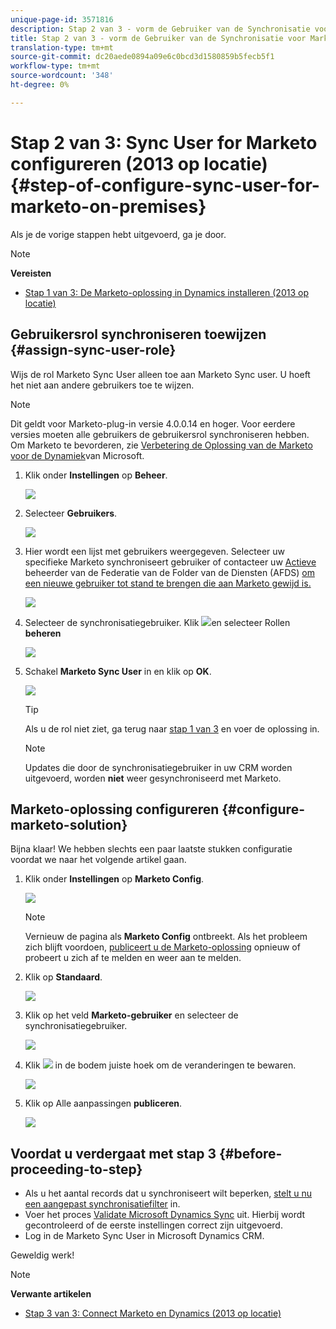 ```yaml
---
unique-page-id: 3571816
description: Stap 2 van 3 - vorm de Gebruiker van de Synchronisatie voor Marketo (2013 op-Woonplaatsen) - Marketo Docs - de Documentatie van het Product
title: Stap 2 van 3 - vorm de Gebruiker van de Synchronisatie voor Marketo (2013 op-gebouw)
translation-type: tm+mt
source-git-commit: dc20aede0894a09e6c0bcd3d1580859b5fecb5f1
workflow-type: tm+mt
source-wordcount: '348'
ht-degree: 0%

---
```



# Stap 2 van 3: Sync User for Marketo configureren (2013 op locatie) {#step-of-configure-sync-user-for-marketo-on-premises}

Als je de vorige stappen hebt uitgevoerd, ga je door.

>[!NOTE]
>
>**Vereisten**
>
>* [Stap 1 van 3: De Marketo-oplossing in Dynamics installeren (2013 op locatie)](step-1-of-3-install.md)


## Gebruikersrol synchroniseren toewijzen {#assign-sync-user-role}

Wijs de rol Marketo Sync User alleen toe aan Marketo Sync user. U hoeft het niet aan andere gebruikers toe te wijzen.

>[!NOTE]
>
>Dit geldt voor Marketo-plug-in versie 4.0.0.14 en hoger. Voor eerdere versies moeten alle gebruikers de gebruikersrol synchroniseren hebben. Om Marketo te bevorderen, zie [Verbetering de Oplossing van de Marketo voor de Dynamiek](../../../../../product-docs/crm-sync/microsoft-dynamics-sync/sync-setup/download-the-marketo-lead-management-solution/upgrade-the-marketo-solution-for-microsoft-dynamics.md)van Microsoft.

1. Klik onder **Instellingen** op **Beheer**.

   ![](assets/image2014-12-11-11-3a13-3a19.png)

1. Selecteer **Gebruikers**.

   ![](assets/image2014-12-11-11-3a13-3a29.png)

1. Hier wordt een lijst met gebruikers weergegeven. Selecteer uw specifieke Marketo synchroniseert gebruiker of contacteer uw [Actieve](https://msdn.microsoft.com/en-us/library/bb897402.aspx) beheerder van de Federatie van de Folder van de Diensten (AFDS) [om een nieuwe gebruiker tot stand te brengen die aan Marketo gewijd is.](http://blogs.technet.com/b/askpfeplat/archive/2014/04/21/introduction-to-active-directory-federation-services-ad-fs-alternateloginid-feature.aspx)

   ![](assets/image2015-3-26-10-3a39-3a35.png)

1. Selecteer de synchronisatiegebruiker. Klik ![](assets/image2015-3-26-11-3a16-3a22.png)en selecteer Rollen **beheren**

   ![](assets/image2015-3-26-11-3a18-3a6.png)

1. Schakel **Marketo Sync User** in en klik op **OK**.

   ![](assets/image2014-12-11-11-3a14-3a52.png)

   >[!TIP]
   >
   >Als u de rol niet ziet, ga terug naar [stap 1 van 3](step-1-of-3-install.md) en voer de oplossing in.

   >[!NOTE]
   >
   >Updates die door de synchronisatiegebruiker in uw CRM worden uitgevoerd, worden **niet** weer gesynchroniseerd met Marketo.

## Marketo-oplossing configureren {#configure-marketo-solution}

Bijna klaar! We hebben slechts een paar laatste stukken configuratie voordat we naar het volgende artikel gaan.

1. Klik onder **Instellingen** op **Marketo Config**.

   ![](assets/image2014-12-11-11-3a15-3a1.png)

   >[!NOTE]
   >
   >Vernieuw de pagina als **Marketo Config** ontbreekt. Als het probleem zich blijft voordoen, [publiceert u de Marketo-oplossing](https://docs.marketo.com/pages/viewpage.action?pageId=3571813#Step1of3:InstalltheMarketoSolutioninDynamics(2013On-Premises)-PublishAllCustomizations) opnieuw of probeert u zich af te melden en weer aan te melden.

1. Klik op **Standaard**.

   ![](assets/image2015-3-26-11-3a30-3a20.png)

1. Klik op het veld **Marketo-gebruiker** en selecteer de synchronisatiegebruiker.

   ![](assets/image2015-3-26-11-3a29-3a13.png)

1. Klik ![](assets/image2015-3-13-15-3a10-3a11.png) in de bodem juiste hoek om de veranderingen te bewaren.

   ![](assets/image2014-12-11-11-3a15-3a32.png)

1. Klik op Alle aanpassingen **publiceren**.

   ![](assets/publish-all-customizations1.png)

## Voordat u verdergaat met stap 3 {#before-proceeding-to-step}

* Als u het aantal records dat u synchroniseert wilt beperken, [stelt u nu een aangepast synchronisatiefilter](../../../../../product-docs/crm-sync/microsoft-dynamics-sync/create-a-custom-dynamics-sync-filter.md) in.
* Voer het proces [Validate Microsoft Dynamics Sync](../../../../../product-docs/crm-sync/microsoft-dynamics-sync/sync-setup/validate-microsoft-dynamics-sync.md) uit. Hierbij wordt gecontroleerd of de eerste instellingen correct zijn uitgevoerd.
* Log in de Marketo Sync User in Microsoft Dynamics CRM.

Geweldig werk!

>[!NOTE]
>
>**Verwante artikelen**
>
>* [Stap 3 van 3: Connect Marketo en Dynamics (2013 op locatie)](step-3-of-3-connect.md)

